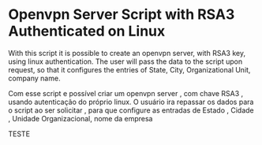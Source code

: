 # Openvpn Server Script with RSA3 Authenticated on Linux 
With this script it is possible to create an openvpn server, with RSA3 key, using linux authentication.
The user will pass the data to the script upon request, so that it configures the entries of State, City, Organizational Unit, company name.

Com esse script e possível criar  um openvpn server , com chave RSA3 , usando autenticação do próprio linux.
O usuário ira repassar os dados para o script ao ser solicitar , para que configure as entradas de Estado , Cidade , Unidade Organizacional, nome da empresa

TESTE